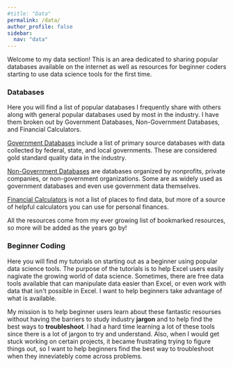 ```yaml
---
#title: "Data"
permalink: /data/
author_profile: false
sidebar:
  nav: "data"
---
```


Welcome to my data section! This is an area dedicated to sharing popular databases available on the internet as well as resources for beginner coders starting to use data science tools for the first time.

### Databases

Here you will find a list of popular databases I frequently share with others along with general popular databases used by most in the industry.
I have them broken out by Government Databases, Non-Government Databases, and Financial Calculators.

[Government Databases](https://andrewaferrante.github.io/data/government-databases/) include a list of primary source databases with data collected by federal, state, and local governments. These are considered gold standard quality data in the industry.

[Non-Government Databases](https://andrewaferrante.github.io/data/non-government-databases/) are databases organized by nonprofits, private companies, or non-government organizations. Some are as widely used as government databases and even use government data themselves.

[Financial Calculators](https://andrewaferrante.github.io/data/financial-calculators/) is not a list of places to find data, but more of a source of helpful calculators you can use for personal finances.

All the resources come from my ever growing list of bookmarked resources, so more will be added as the years go by!

### Beginner Coding

Here you will find my tutorials on starting out as a beginner using popular data science tools. The purpose of the tutorials is to help Excel users easily nagivate the growing world of data science. Sometimes, there are free data tools available that can manipulate data easier than Excel, or even work with data that isn't possible in Excel. I want to help beginners take advantage of what is available.

My mission is to help beginner users learn about these fantastic resourses without having the barriers to study industry **jargon** and to help find the best ways to **troubleshoot**. I had a hard time learning a lot of these tools since there is a lot of jargon to try and understand. Also, when I would get stuck working on certain projects, it became frustrating trying to figure things out, so I want to help beginners find the best way to troubleshoot when they inneviatebly come across problems.


<!---
Things in the works:
* List of primary database sources with links
* Household Data Dashboard
* Links to sources
* Yahoo finance API


* R and Python BLS API
* R and Python FRED API
* Haver Analytics API Tutorial
* Tabueau Dashboard
* ArcGIS Dashboard
--->
